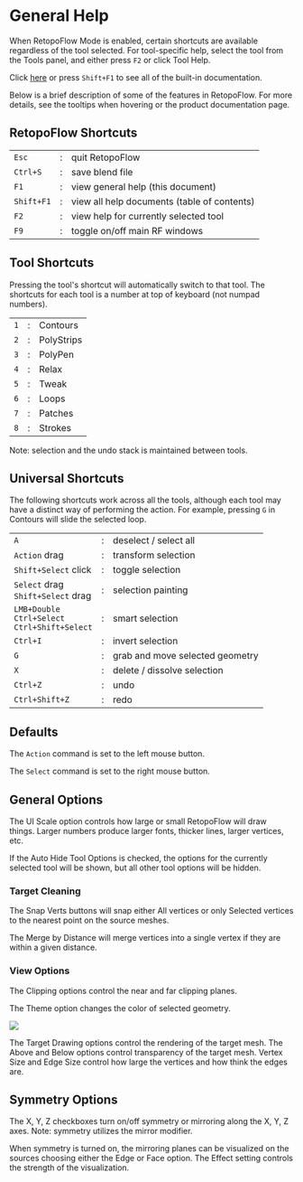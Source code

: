 # General Help

When RetopoFlow Mode is enabled, certain shortcuts are available regardless of the tool selected.
For tool-specific help, select the tool from the Tools panel, and either press `F2` or click Tool Help.

Click [here](table_of_contents.md) or press `Shift+F1` to see all of the built-in documentation.

Below is a brief description of some of the features in RetopoFlow.
For more details, see the tooltips when hovering or the product documentation page.


## RetopoFlow Shortcuts

|  |  |  |
| --- | --- | --- |
| `Esc`      | : | quit RetopoFlow |
| `Ctrl+S`   | : | save blend file |
| `F1`       | : | view general help (this document) |
| `Shift+F1` | : | view all help documents (table of contents) |
| `F2`       | : | view help for currently selected tool |
| `F9`       | : | toggle on/off main RF windows |

## Tool Shortcuts

Pressing the tool's shortcut will automatically switch to that tool.
The shortcuts for each tool is a number at top of keyboard (not numpad numbers).

|  |  |  |
| --- | --- | --- |
| `1` | : | Contours |
| `2` | : | PolyStrips |
| `3` | : | PolyPen |
| `4` | : | Relax |
| `5` | : | Tweak |
| `6` | : | Loops |
| `7` | : | Patches |
| `8` | : | Strokes |

Note: selection and the undo stack is maintained between tools.



## Universal Shortcuts

The following shortcuts work across all the tools, although each tool may have a distinct way of performing the action.
For example, pressing `G` in Contours will slide the selected loop.

|  |  |  |
| --- | --- | --- |
| `A` | : | deselect / select all |
| `Action` drag | : | transform selection |
| `Shift+Select` click | : | toggle selection |
| `Select` drag <br> `Shift+Select` drag | : | selection painting |
| `LMB+Double` <br> `Ctrl+Select` <br> `Ctrl+Shift+Select` | : | smart selection |
| `Ctrl+I` | : | invert selection |
| `G` | : | grab and move selected geometry |
| `X` | : | delete / dissolve selection |
| `Ctrl+Z` | : | undo |
| `Ctrl+Shift+Z` | : | redo |


## Defaults

The `Action` command is set to the left mouse button.

The `Select` command is set to the right mouse button.



## General Options

The UI Scale option controls how large or small RetopoFlow will draw things.
Larger numbers produce larger fonts, thicker lines, larger vertices, etc.

If the Auto Hide Tool Options is checked, the options for the currently selected tool will be shown, but all other tool options will be hidden.

<!-- The Maximize Area button will make the 3D view take up the entire Blender window, similar to pressing `Ctrl+Up` / `Shift+Space` / `Alt+F10`. -->




### Target Cleaning

The Snap Verts buttons will snap either All vertices or only Selected vertices to the nearest point on the source meshes.

The Merge by Distance will merge vertices into a single vertex if they are within a given distance.




### View Options

The Clipping options control the near and far clipping planes.

The Theme option changes the color of selected geometry.

![](help_themes.png)

The Target Drawing options control the rendering of the target mesh.
The Above and Below options control transparency of the target mesh.
Vertex Size and Edge Size control how large the vertices and how think the edges are.






## Symmetry Options

The X, Y, Z checkboxes turn on/off symmetry or mirroring along the X, Y, Z axes.
Note: symmetry utilizes the mirror modifier.

When symmetry is turned on, the mirroring planes can be visualized on the sources choosing either the Edge or Face option.
The Effect setting controls the strength of the visualization.
